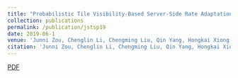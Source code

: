 ```yaml
---
title: "Probabilistic Tile Visibility-Based Server-Side Rate Adaptation for Adaptive 360-Degree Video Streaming"
collection: publications
permalink: /publication/jstsp19
date: 2019-06-1
venue: 'Junni Zou, Chenglin Li, Chengming Liu, Qin Yang, Hongkai Xiong, Eckehard Steinbach, “Probabilistic Tile Visibility-Based Server-Side Rate Adaptation for Adaptive 360-Degree Video Streaming”, accepted by IEEE Journal of Selected Topics in Signal Processing (JSTSP’2019)'
citation: 'Junni Zou, Chenglin Li, Chengming Liu, Qin Yang, Hongkai Xiong, Eckehard Steinbach, “Probabilistic Tile Visibility-Based Server-Side Rate Adaptation for Adaptive 360-Degree Video Streaming”, accepted by IEEE Journal of Selected Topics in Signal Processing (JSTSP’2019).'
---
```

[PDF](http://QinYang12.github.io/files/jstsp-19.pdf)
